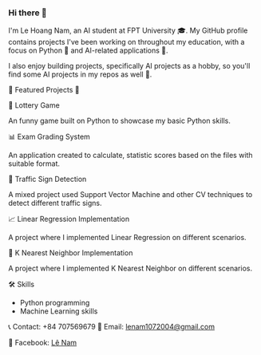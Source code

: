 ### Hi there 👋

<!--
**nam-hoang-le/nam-hoang-le** is a ✨ _special_ ✨ repository because its `README.md` (this file) appears on your GitHub profile.

Here are some ideas to get you started:

- 🔭 I’m currently working on ...
- 🌱 I’m currently learning ...
- 👯 I’m looking to collaborate on ...
- 🤔 I’m looking for help with ...
- 💬 Ask me about ...
- 📫 How to reach me: ...
- 😄 Pronouns: ...
- ⚡ Fun fact: ...
-->

I'm Le Hoang Nam, an AI student at FPT University 🎓. My GitHub profile contains projects I've been working on throughout my education, with a focus on Python 🐍 and AI-related applications 🤖.

I also enjoy building projects, specifically AI projects as a hobby, so you'll find some AI projects in my repos as well 🧠.

🌟 Featured Projects 🌟

🎲 Lottery Game 

An funny game built on Python to showcase my basic Python skills.

📊 Exam Grading System

An application created to calculate, statistic scores based on the files with suitable format.

🚦 Traffic Sign Detection 

A mixed project used Support Vector Machine and other CV techniques to detect different traffic signs.

📈 Linear Regression Implementation 

A project where I implemented Linear Regression on different scenarios.

👥 K Nearest Neighbor Implementation 

A project where I implemented K Nearest Neighbor on different scenarios.

🛠️ Skills 
- Python programming
- Machine Learning skills

📞 Contact: +84 707569679
📧 Email: lenam1072004@gmail.com

📘 Facebook: [Lê Nam](https://www.facebook.com/hoangnem2005/)

